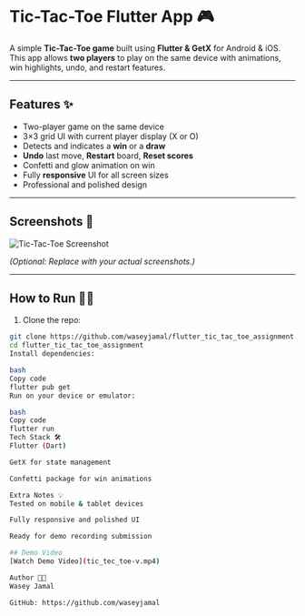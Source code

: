 # Tic-Tac-Toe Flutter App 🎮

A simple **Tic-Tac-Toe game** built using **Flutter & GetX** for Android & iOS.  
This app allows **two players** to play on the same device with animations, win highlights, undo, and restart features.

---

## Features ✨
- Two-player game on the same device  
- 3×3 grid UI with current player display (X or O)  
- Detects and indicates a **win** or a **draw**  
- **Undo** last move, **Restart** board, **Reset scores**  
- Confetti and glow animation on win  
- Fully **responsive** UI for all screen sizes  
- Professional and polished design  

---

## Screenshots 📱
![Tic-Tac-Toe Screenshot](tic_tec_toe.jpg)   

*(Optional: Replace with your actual screenshots.)*

---

## How to Run 🏃‍♂️
1. Clone the repo:  
```bash
git clone https://github.com/waseyjamal/flutter_tic_tac_toe_assignment.git
cd flutter_tic_tac_toe_assignment
Install dependencies:

bash
Copy code
flutter pub get
Run on your device or emulator:

bash
Copy code
flutter run
Tech Stack 🛠
Flutter (Dart)

GetX for state management

Confetti package for win animations

Extra Notes 💡
Tested on mobile & tablet devices

Fully responsive and polished UI

Ready for demo recording submission

## Demo Video
[Watch Demo Video](tic_tec_toe-v.mp4)

Author 👨‍💻
Wasey Jamal

GitHub: https://github.com/waseyjamal
